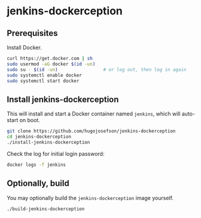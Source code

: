 # jenkins-dockerception

## Prerequisites

Install Docker.

```bash
curl https://get.docker.com | sh
sudo usermod -aG docker $(id -un)
sudo su - $(id -un)                 # or log out, then log in again
sudo systemctl enable docker
sudo systemctl start docker
```

## Install jenkins-dockerception

This will install and start a Docker container named `jenkins`, which will
auto-start on boot.

```bash
git clone https://github.com/hugojosefson/jenkins-dockerception
cd jenkins-dockerception
./install-jenkins-dockerception
```

Check the log for initial login password:

```bash
docker logs -f jenkins
```

## Optionally, build

You may optionally build the `jenkins-dockerception` image yourself.

```bash
./build-jenkins-dockerception
```
